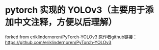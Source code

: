 # pytorch 实现的 YOLOv3（主要用于添加中文注释，方便以后理解）
forked from eriklindernoren/PyTorch-YOLOv3
原作者github链接：https://github.com/eriklindernoren/PyTorch-YOLOv3
